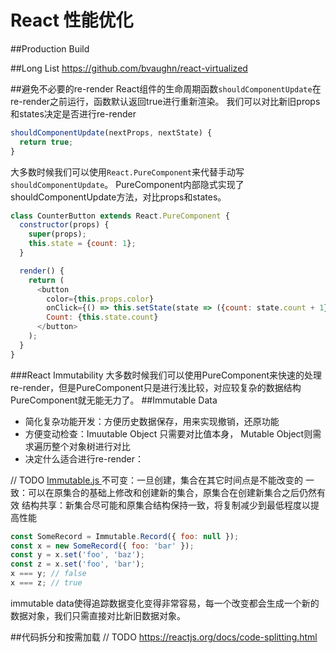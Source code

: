 # React 性能优化

##Production Build

##Long List
https://github.com/bvaughn/react-virtualized


##避免不必要的re-render
React组件的生命周期函数`shouldComponentUpdate`在re-render之前运行，函数默认返回true进行重新渲染。
我们可以对比新旧props和states决定是否进行re-render
``` JavaScript
shouldComponentUpdate(nextProps, nextState) {
  return true;
}
```

大多数时候我们可以使用`React.PureComponent`来代替手动写`shouldComponentUpdate`。
PureComponent内部隐式实现了shouldComponentUpdate方法，对比props和states。

``` JavaScript
class CounterButton extends React.PureComponent {
  constructor(props) {
    super(props);
    this.state = {count: 1};
  }

  render() {
    return (
      <button
        color={this.props.color}
        onClick={() => this.setState(state => ({count: state.count + 1}))}>
        Count: {this.state.count}
      </button>
    );
  }
}
```


###React Immutability
大多数时候我们可以使用PureComponent来快速的处理re-render，但是PureComponent只是进行浅比较，对应较复杂的数据结构PureComponent就无能无力了。
##Immutable Data
+ 简化复杂功能开发：方便历史数据保存，用来实现撤销，还原功能
+ 方便变动检查：Imuutable Object 只需要对比值本身， Mutable Object则需求遍历整个对象树进行对比
+ 决定什么适合进行re-render：

// TODO
[Immutable.js ](https://github.com/facebook/immutable-js)
不可变：一旦创建，集合在其它时间点是不能改变的
一致：可以在原集合的基础上修改和创建新的集合，原集合在创建新集合之后仍然有效
结构共享：新集合尽可能和原集合结构保持一致，将复制减少到最低程度以提高性能

``` JavaScript
const SomeRecord = Immutable.Record({ foo: null });
const x = new SomeRecord({ foo: 'bar' });
const y = x.set('foo', 'baz');
const z = x.set('foo', 'bar');
x === y; // false
x === z; // true
```

immutable data使得追踪数据变化变得非常容易，每一个改变都会生成一个新的数据对象，我们只需直接对比新旧数据对象。

##代码拆分和按需加载
// TODO
https://reactjs.org/docs/code-splitting.html

